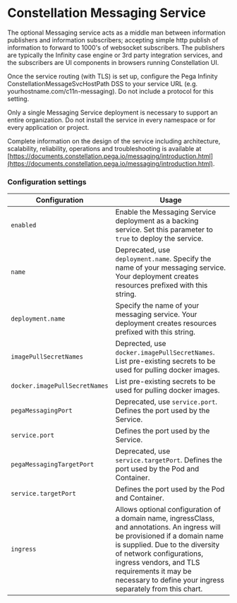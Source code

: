# Constellation Messaging Service

The optional Messaging service acts as a middle man between information publishers and information subscribers; accepting simple http publish of information to forward to 1000's of websocket subscribers. The publishers are typically the Infinity case engine or 3rd party integration services, and the subscribers are UI components in browsers running Constellation UI.

Once the service routing (with TLS) is set up, configure the Pega Infinity ConstellationMessageSvcHostPath DSS to your service URL (e.g.  yourhostname.com/c11n-messaging). Do not include a protocol for this setting.

Only a single Messaging Service deployment is necessary to support an entire organization.  Do not install the service in every namespace or for every application or project.

Complete information on the design of the service including architecture, scalability, reliability, operations and troubleshooting is available at [https://documents.constellation.pega.io/messaging/introduction.html](https://documents.constellation.pega.io/messaging/introduction.html).

### Configuration settings

| Configuration                           | Usage                                                                                                                                                                                                                                                                                                                                                                                                                                                                                                  |
|-----------------------------------------|--------------------------------------------------------------------------------------------------------------------------------------------------------------------------------------------------------------------------------------------------------------------------------------------------------------------------------------------------------------------------------------------------------------------------------------------------------------------------------------------------------|
| `enabled`                               | Enable the Messaging Service deployment as a backing service. Set this parameter to `true` to deploy the service.                                                                                                                                                                                                                                                                                                                                                                                                                            |
| `name`                        | Deprecated, use `deployment.name`. Specify the name of your messaging service. Your deployment creates resources prefixed with this string.                                                                                                                                                                                                                                                                                                                                                          |
| `deployment.name`                        | Specify the name of your messaging service. Your deployment creates resources prefixed with this string.                                                                                                                                                                                                                                                                                                                                                          |
| `imagePullSecretNames`                            | Deprected, use `docker.imagePullSecretNames`. List pre-existing secrets to be used for pulling docker images.                                                                                                                                                                                                                                                                                                           |
| `docker.imagePullSecretNames`                            | List pre-existing secrets to be used for pulling docker images.                                                                                                                                                                                                                                                                                                           |
| `pegaMessagingPort`                            | Deprecated, use `service.port`. Defines the port used by the Service.                                                                                                                                                                                                                                                                                                           |
| `service.port`                            | Defines the port used by the Service.                                                                                                                                                                                                                                                                                                           |
| `pegaMessagingTargetPort`                            | Deprecated, use `service.targetPort`. Defines the port used by the Pod and Container.                                                                                                                                                                                                                                                                                                           |
| `service.targetPort`                            | Defines the port used by the Pod and Container.                                                                                                                                                                                                                                                                                                           |
| `ingress`                               |  Allows optional configuration of a domain name, ingressClass, and annotations.  An ingress will be provisioned if a domain name is supplied.  Due to the diversity of network configurations, ingress vendors, and TLS requirements it may be necessary to define your ingress separately from this chart.
